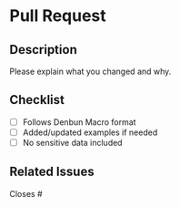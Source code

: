 # Pull Request

## Description

Please explain what you changed and why.

## Checklist

- [ ] Follows Denbun Macro format
- [ ] Added/updated examples if needed
- [ ] No sensitive data included

## Related Issues

Closes #
